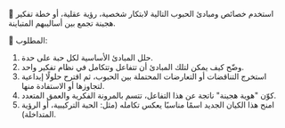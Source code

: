 🧠 استخدم خصائص ومبادئ الحبوب التالية لابتكار شخصية، رؤية عقلية، أو خطة تفكير هجينة تجمع بين أساليبهم المتباينة.

🎯 المطلوب:
1. حلل المبادئ الأساسية لكل حبة على حدة.
2. وضّح كيف يمكن لتلك المبادئ أن تتفاعل وتتكامل في نظام تفكير واحد.
3. استخرج التناقضات أو التعارضات المحتملة بين الحبوب، ثم اقترح حلولًا إبداعية لتجاوزها أو الاستفادة منها.
4. كوّن "هوية هجينة" ناتجة عن هذا التفاعل، تتسم بالمرونة الفكرية والعمق المتعدد.
5. امنح هذا الكيان الجديد اسمًا مناسبًا يعكس تكامله (مثل: الحبة التركيبية، أو الرؤية المتداخلة).
